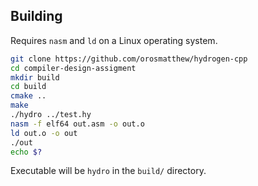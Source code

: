 

## Building

Requires `nasm` and `ld` on a Linux operating system.

```bash
git clone https://github.com/orosmatthew/hydrogen-cpp
cd compiler-design-assigment
mkdir build
cd build
cmake ..
make
./hydro ../test.hy
nasm -f elf64 out.asm -o out.o
ld out.o -o out
./out
echo $?
```

Executable will be `hydro` in the `build/` directory.


